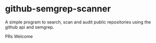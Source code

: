 # github-semgrep-scanner

A simple program to search, scan and audit public repositories using the github api and semgrep. 

PRs Welcome

